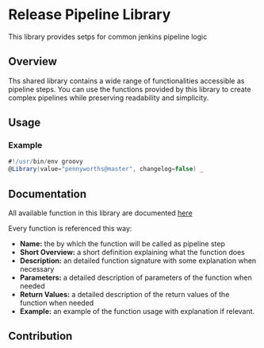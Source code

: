 # Release Pipeline Library
This library provides setps for common jenkins pipeline logic

## Overview
Ths shared library contains a wide range of functionalities accessible as pipeline steps. You can use the functions provided by this library to create complex pipelines while preserving readability and simplicity.


## Usage


### Example

```groovy
#!/usr/bin/env groovy
@Library(value="pennyworths@master", changelog=false) _
```

## Documentation
All available function in this library are documented [here](doc/functions.md)

Every function is referenced this way:
 - **Name:** the  by which the function will be called as pipeline step
 - **Short Overview:** a short definition explaining what the function does
 - **Description:** an detailed function signature with some explanation when necessary
 - **Parameters:** a detailed description of parameters of the function when needed
 - **Return Values:** a detailed description of the return values of the function when needed
 - **Example:** an example of the function usage with explanation if relevant.


## Contribution
